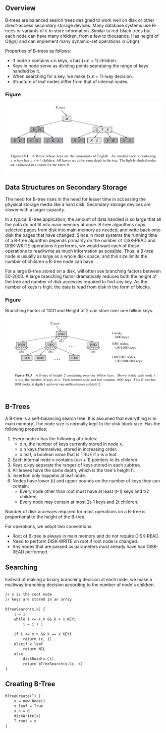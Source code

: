 ## Overview

B-trees are balanced search trees designed to work well on disk or other direct-access secondary storage devices. Many database systems use B-trees or variants of it to store information. Similar to red-black trees but each node can have many children, from a few to thousands. Has height of O(lgn) and can implement many dynamic-set operations in O(lgn).

Properties of B-trees as follows:

- If node x contains x.n keys, x has (x.n + 1) children.
- Keys in node serve as dividing points seprataing the range of keys handled by it.
- When searching for a key, we make (x.n + 1)-way decision.
- Structure of leaf nodes differ from that of internal nodes.

### Figure

<img src="../../../assets/B-trees.PNG">

## Data Structures on Secondary Storage

The need for B-tree rises in the need for lesser time in accessing the physical storage media like a hard disk. Secondary storage devices are slower with a larger capacity.

In a typical B-tree application, the amount of data handled is so large that all the data do not fit into main memory at once. B-tree algorithms copy selected pages from disk into main memory as needed, and write back onto disk the pages that have changed. Since in most systems the running time of a B-tree algorithm depends primarily on the number of DISK-READ and DISK-WRITE operations it performs, we would want each of these operations to read/write as much information as possible. Thus, a B-tree node is usually as large as a whole disk space, and this size limits the number of children a B-tree node can have.

For a large B-tree stored on a disk, will often see branching factors between 50-2000. A large branching factor dramatically reduces both the height of the tree and number of disk accesses required to find any key. As the number of keys is high, the data is read from disk in the form of blocks.

### Figure

Branching Factor of 1001 and Height of 2 can store over one billion keys.

<img src="../../../assets/B-trees-branching-factor.PNG">

## B-Trees

A B-tree is a self-balancing search tree. It is assumed that everything is in main memory. The node size is normally kept to the disk block size. Has the following properties:

1. Every node x has the following attributes:
   - x.n, the number of keys currently stored in node x.
   - x.n keys themselves, stored in increasing order.
   - x.leaf, a boolean value that is TRUE if x is a leaf.
2. Each internal node x contains (x.n + 1) pointers to its children.
3. Keys x.key separate the ranges of keys stored in each subtree.
4. All leaves have the same depth, which is the tree's height h.
5. Insertion only happens at leaf node.
6. Nodes have lower (t) and upper bounds on the number of keys they can contain:
   - Every node other than root must have at least (t-1) keys and t/2 children.
   - Every node may contain at most 2t-1 keys and 2t children.

Number of disk accesses required for most operations on a B-tree is proportional to the height of the B-tree.

For operations, we adopt two conventions:

- Root of B-tree is always in main memory and do not require DISK-READ.
- Need to perform DISK-WRITE on root if root node is changed.
- Any nodes that are passed as parameters must already have had DISK-READ performed.

## Searching

Instead of making a binary branching decision at each node, we make a multiway branching decision according to the number of node's children.

```
// x is the root node
// keys are stored in an array

bTreeSearch(x,k) {
    i = 1
    while i <= x.n && k > x.KEYi
        i = i + 1

    if i <= x.n && k == x.KEYi
        return (x, i)
    elseif x.leaf
        return NIL
    else
        diskRead(x.Ci)
        return bTreeSearch(x.Ci, k)
}
```

## Creating B-Tree

```
bTreeCreate(T) {
    x = new Node()
    x.leaf = True
    x.n = 0
    diskWrite(x)
    T.root = x
}
```
